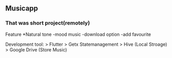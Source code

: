 ## Musicapp
### That was short project(remotely)

Feature
*Natural tone
-mood music
-download option
-add favourite

  Development tool:
    > Flutter
    > Getx Statemanagement
    > Hive (Local Stroage)
    > Google Drive (Store Music)
    
